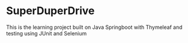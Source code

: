# SuperDuperDrive
This is the learning project built on Java Springboot with Thymeleaf and testing using JUnit and Selenium
